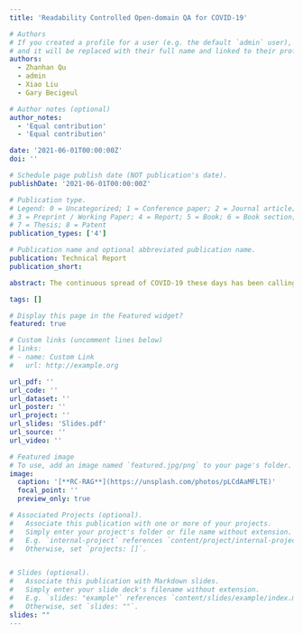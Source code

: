 ```yaml
---
title: 'Readability Controlled Open-domain QA for COVID-19'

# Authors
# If you created a profile for a user (e.g. the default `admin` user), write the username (folder name) here
# and it will be replaced with their full name and linked to their profile.
authors:
  - Zhanhan Qu
  - admin
  - Xiao Liu
  - Gary Becigeul

# Author notes (optional)
author_notes:
  - 'Equal contribution'
  - 'Equal contribution'

date: '2021-06-01T00:00:00Z'
doi: ''

# Schedule page publish date (NOT publication's date).
publishDate: '2021-06-01T00:00:00Z'

# Publication type.
# Legend: 0 = Uncategorized; 1 = Conference paper; 2 = Journal article;
# 3 = Preprint / Working Paper; 4 = Report; 5 = Book; 6 = Book section;
# 7 = Thesis; 8 = Patent
publication_types: ['4']

# Publication name and optional abbreviated publication name.
publication: Technical Report
publication_short: 

abstract: The continuous spread of COVID-19 these days has been calling for a way to provide instant and readable knowledge for researchers, medical workers and the general public. Recent works on COVID related question answering (QA) systems have leveraged retrievalbased structures and yielded promising results, yet sometimes their answers could become unreadable for most users due to the highly technical nature of their knowledge source. We propose RC-RAG for Readability Controlled Retrieval Augmented Generation, an open-domain question-answering system on COVID related topics, which is capable of generating answers of a chosen readability score given a COVID-related question. Our model is proved to generate answers of different readability levels, and could meet the requirements of people with different levels of education. We hope our system will be able to aid researchers and the general public to go through this tough time together.

tags: []

# Display this page in the Featured widget?
featured: true

# Custom links (uncomment lines below)
# links:
# - name: Custom Link
#   url: http://example.org

url_pdf: ''
url_code: ''
url_dataset: ''
url_poster: ''
url_project: ''
url_slides: 'Slides.pdf'
url_source: ''
url_video: ''

# Featured image
# To use, add an image named `featured.jpg/png` to your page's folder.
image:
  caption: '[**RC-RAG**](https://unsplash.com/photos/pLCdAaMFLTE)'
  focal_point: ''
  preview_only: true

# Associated Projects (optional).
#   Associate this publication with one or more of your projects.
#   Simply enter your project's folder or file name without extension.
#   E.g. `internal-project` references `content/project/internal-project/index.md`.
#   Otherwise, set `projects: []`.


# Slides (optional).
#   Associate this publication with Markdown slides.
#   Simply enter your slide deck's filename without extension.
#   E.g. `slides: "example"` references `content/slides/example/index.md`.
#   Otherwise, set `slides: ""`.
slides: ""
---
```

